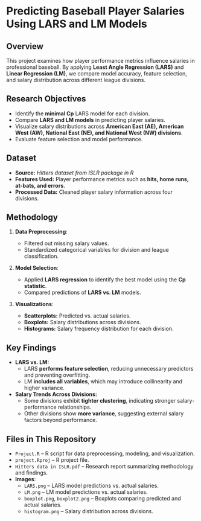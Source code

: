 # Predicting Baseball Player Salaries Using LARS and LM Models

## Overview

This project examines how player performance metrics influence salaries in professional baseball. By applying **Least Angle Regression (LARS)** and **Linear Regression (LM)**, we compare model accuracy, feature selection, and salary distribution across different league divisions.

## Research Objectives

-   Identify the **minimal Cp** LARS model for each division.
-   Compare **LARS and LM models** in predicting player salaries.
-   Visualize salary distributions across **American East (AE), American West (AW), National East (NE), and National West (NW) divisions**.
-   Evaluate feature selection and model performance.

## Dataset

-   **Source:** _Hitters dataset from ISLR package in R_
-   **Features Used:** Player performance metrics such as **hits, home runs, at-bats, and errors**.
-   **Processed Data:** Cleaned player salary information across four divisions.

## Methodology

1. **Data Preprocessing**:

    - Filtered out missing salary values.
    - Standardized categorical variables for division and league classification.

2. **Model Selection**:

    - Applied **LARS regression** to identify the best model using the **Cp statistic**.
    - Compared predictions of **LARS vs. LM** models.

3. **Visualizations**:
    - **Scatterplots:** Predicted vs. actual salaries.
    - **Boxplots:** Salary distributions across divisions.
    - **Histograms:** Salary frequency distribution for each division.

## Key Findings

-   **LARS vs. LM:**
    -   LARS **performs feature selection**, reducing unnecessary predictors and preventing overfitting.
    -   LM **includes all variables**, which may introduce collinearity and higher variance.
-   **Salary Trends Across Divisions:**
    -   Some divisions exhibit **tighter clustering**, indicating stronger salary-performance relationships.
    -   Other divisions show **more variance**, suggesting external salary factors beyond performance.

## Files in This Repository

-   `Project.R` – R script for data preprocessing, modeling, and visualization.
-   `project.Rproj` – R project file.
-   `Hitters data in ISLR.pdf` – Research report summarizing methodology and findings.
-   **Images**:
    -   `LARS.png` – LARS model predictions vs. actual salaries.
    -   `LM.png` – LM model predictions vs. actual salaries.
    -   `boxplot.png`, `boxplot2.png` – Boxplots comparing predicted and actual salaries.
    -   `histogram.png` – Salary distribution across divisions.
